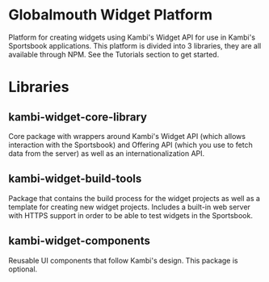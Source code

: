 # Globalmouth Widget Platform

Platform for creating widgets using Kambi's Widget API for use in Kambi's Sportsbook applications. This platform is divided into 3 libraries, they are all available through NPM. See the Tutorials section to get started.

# Libraries

## kambi-widget-core-library

Core package with wrappers around Kambi's Widget API (which allows interaction with the Sportsbook) and Offering API (which you use to fetch data from the server) as well as an internationalization API.


## kambi-widget-build-tools

Package that contains the build process for the widget projects as well as a template for creating new widget projects. Includes a built-in web server with HTTPS support in order to be able to test widgets in the Sportsbook.


## kambi-widget-components

Reusable UI components that follow Kambi's design. This package is optional.
